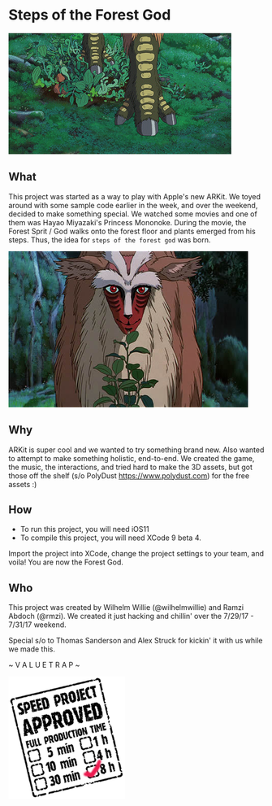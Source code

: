 # Steps of the Forest God

![forest_god_steps](docs/assets/steps.gif)

## What

This project was started as a way to play with Apple's new ARKit. We toyed around with some sample code earlier in the week, and over the weekend, decided to make something special. We watched some movies and one of them was Hayao Miyazaki's Princess Mononoke. During the movie, the Forest Sprit / God walks onto the forest floor and plants emerged from his steps. Thus, the idea for `steps of the forest god` was born.

![forest_god_face](docs/assets/forest_spirit.png)

## Why

ARKit is super cool and we wanted to try something brand new. Also wanted to attempt to make something holistic, end-to-end. We created the game, the music, the interactions, and tried hard to make the 3D assets, but got those off the shelf (s/o PolyDust https://www.polydust.com) for the free assets :)

## How

* To run this project, you will need iOS11
* To compile this project, you will need XCode 9 beta 4.

Import the project into XCode, change the project settings to your team, and voila! You are now the Forest God.

## Who

This project was created by Wilhelm Willie (@wilhelmwillie) and Ramzi Abdoch (@rmzi). We created it just hacking and chillin' over the 7/29/17 - 7/31/17 weekend.

Special s/o to Thomas Sanderson and Alex Struck for kickin' it with us while we made this.

~ V A L U E T R A P ~

![Speed Project Approved! 1 Hr](docs/assets/speed_project_8h.png)
